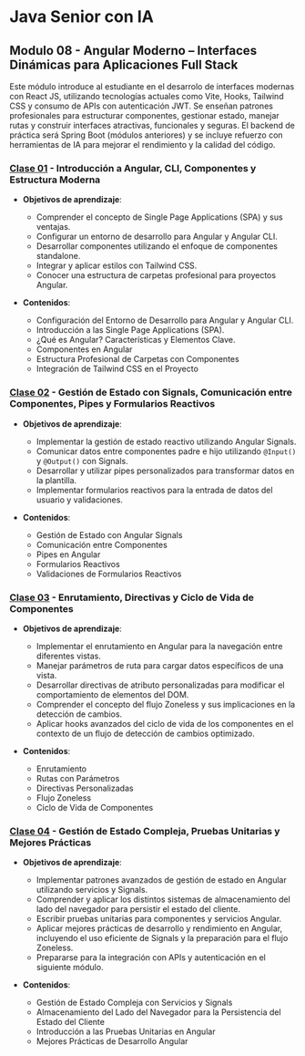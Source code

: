 # Java Senior con IA

## Modulo 08 - Angular Moderno – Interfaces Dinámicas para Aplicaciones Full Stack

Este módulo introduce al estudiante en el desarrolo de interfaces modernas con  React JS, utilizando tecnologías actuales como Vite, Hooks, Tailwind CSS y consumo de APIs con autenticación JWT. Se enseñan patrones profesionales para estructurar componentes, gestionar estado, manejar rutas y construir interfaces atractivas, funcionales y seguras. El backend de práctica será Spring Boot (módulos anteriores) y se incluye refuerzo con herramientas de IA para mejorar el rendimiento y la
 calidad del código.

### [Clase 01](1) - Introducción a Angular, CLI, Componentes y Estructura Moderna

- **Objetivos de aprendizaje**:
  - Comprender el concepto de Single Page Applications (SPA) y sus ventajas.
  - Configurar un entorno de desarrollo para Angular y Angular CLI.
  - Desarrollar componentes utilizando el enfoque de componentes standalone.
  - Integrar y aplicar estilos con Tailwind CSS.
  - Conocer una estructura de carpetas profesional para proyectos Angular.

- **Contenidos**:
  - Configuración del Entorno de Desarrollo para Angular y Angular CLI.
  - Introducción a las Single Page Applications (SPA).
  - ¿Qué es Angular? Características y Elementos Clave.
  - Componentes en Angular
  - Estructura Profesional de Carpetas con Componentes
  - Integración de Tailwind CSS en el Proyecto

### [Clase 02](2) - Gestión de Estado con Signals, Comunicación entre Componentes, Pipes y Formularios Reactivos

- **Objetivos de aprendizaje**:
  - Implementar la gestión de estado reactivo utilizando Angular Signals.
  - Comunicar datos entre componentes padre e hijo utilizando `@Input()` y `@Output()` con Signals.
  - Desarrollar y utilizar pipes personalizados para transformar datos en la plantilla.
  - Implementar formularios reactivos para la entrada de datos del usuario y validaciones.

- **Contenidos**:
  - Gestión de Estado con Angular Signals
  - Comunicación entre Componentes
  - Pipes en Angular
  - Formularios Reactivos
  - Validaciones de Formularios Reactivos

### [Clase 03](3) - Enrutamiento, Directivas y Ciclo de Vida de Componentes

- **Objetivos de aprendizaje**:
  - Implementar el enrutamiento en Angular para la navegación entre diferentes vistas.
  - Manejar parámetros de ruta para cargar datos específicos de una vista.
  - Desarrollar directivas de atributo personalizadas para modificar el comportamiento de elementos del DOM.
  - Comprender el concepto del flujo Zoneless y sus implicaciones en la detección de cambios.
  - Aplicar hooks avanzados del ciclo de vida de los componentes en el contexto de un flujo de detección de cambios optimizado.

- **Contenidos**:
  - Enrutamiento
  - Rutas con Parámetros
  - Directivas Personalizadas
  - Flujo Zoneless
  - Ciclo de Vida de Componentes

### [Clase 04](4) - Gestión de Estado Compleja, Pruebas Unitarias y Mejores Prácticas

- **Objetivos de aprendizaje**:
  - Implementar patrones avanzados de gestión de estado en Angular utilizando servicios y Signals.
  - Comprender y aplicar los distintos sistemas de almacenamiento del lado del navegador para persistir el estado del cliente.
  - Escribir pruebas unitarias para componentes y servicios Angular.
  - Aplicar mejores prácticas de desarrollo y rendimiento en Angular, incluyendo el uso eficiente de Signals y la preparación para el flujo Zoneless.
  - Prepararse para la integración con APIs y autenticación en el siguiente módulo.

- **Contenidos**:
  - Gestión de Estado Compleja con Servicios y Signals
  - Almacenamiento del Lado del Navegador para la Persistencia del Estado del Cliente
  - Introducción a las Pruebas Unitarias en Angular
  - Mejores Prácticas de Desarrollo Angular
